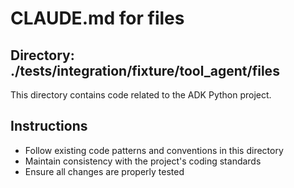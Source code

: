 # CLAUDE.md for files

## Directory: ./tests/integration/fixture/tool_agent/files

This directory contains code related to the ADK Python project.

## Instructions
- Follow existing code patterns and conventions in this directory
- Maintain consistency with the project's coding standards
- Ensure all changes are properly tested
